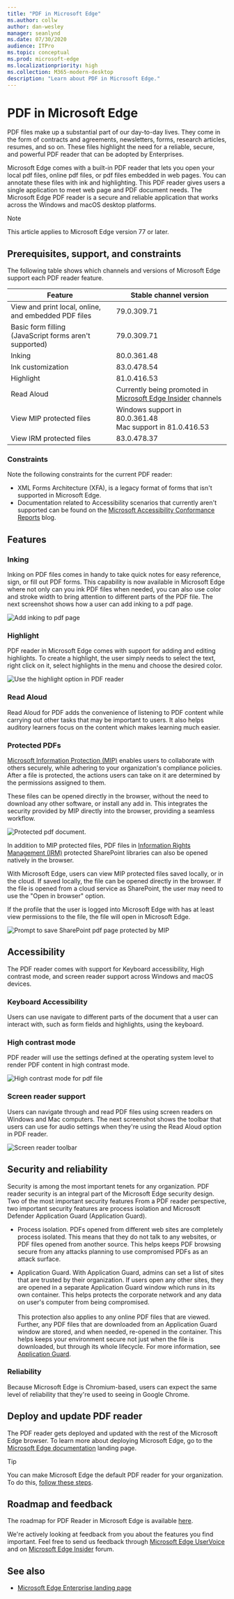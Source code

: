 ```yaml
---
title: "PDF in Microsoft Edge"
ms.author: collw
author: dan-wesley
manager: seanlynd
ms.date: 07/30/2020
audience: ITPro
ms.topic: conceptual
ms.prod: microsoft-edge
ms.localizationpriority: high
ms.collection: M365-modern-desktop
description: "Learn about PDF in Microsoft Edge."
---
```


# PDF in Microsoft Edge

PDF files make up a substantial part of our day-to-day lives. They come in the form of contracts and agreements, newsletters, forms, research articles, resumes, and so on. These files highlight the need for a reliable, secure, and powerful PDF reader that can be adopted by Enterprises.

Microsoft Edge comes with a built-in PDF reader that lets you open your local pdf files, online pdf files, or pdf files embedded in web pages. You can annotate these files with ink and highlighting. This PDF reader gives users a single application to meet web page and PDF document needs. The Microsoft Edge PDF reader is a secure and reliable application that works across the Windows and macOS desktop platforms.

> [!NOTE]
> This article applies to Microsoft Edge version 77 or later.

## Prerequisites, support, and constraints

The following table shows which channels and versions of Microsoft Edge support each PDF reader feature.

| Feature | Stable channel version |
|---------|------------------------|
| View and print local, online, and embedded PDF files | 79.0.309.71                |
| Basic form filling<br>(JavaScript forms aren't supported) | 79.0.309.71           |
| Inking  | 80.0.361.48            |
| Ink customization | 83.0.478.54  |
| Highlight  | 81.0.416.53         |
| Read Aloud | Currently being promoted in [Microsoft Edge Insider](https://www.microsoftedgeinsider.com/) channels |
| View MIP protected files | Windows support in 80.0.361.48<br>Mac support in 81.0.416.53 |
|  View IRM protected files  | 83.0.478.37            |

### Constraints

Note the following constraints for the current PDF reader:

-  XML Forms Architecture (XFA), is a legacy format of forms that isn't  supported in Microsoft Edge.
-  Documentation related to Accessibility scenarios that currently aren't supported can be found on the [Microsoft Accessibility Conformance Reports](https://cloudblogs.microsoft.com/industry-blog/government/2018/09/11/accessibility-conformance-reports/) blog.

## Features

### Inking

Inking on PDF files comes in handy to take quick notes for easy reference, sign, or fill out PDF forms. This capability is now available in Microsoft Edge where not only can you ink PDF files when needed, you can also use color and stroke width to bring attention to different parts of the PDF file. The next screenshot shows how a user can add inking to a pdf page.

<!-- SCREENSHOT -->
![Add inking to pdf page](media/microsoft-edge-pdf/pdf-reader-inking.png)

### Highlight

PDF reader in Microsoft Edge comes with support for adding and editing highlights. To create a highlight, the user simply needs to select the text, right click on it, select highlights in the menu and choose the desired color.

![Use the highlight option in PDF reader](media/microsoft-edge-pdf/pdf-reader-highlight.png)

### Read Aloud

Read Aloud for PDF adds the convenience of listening to PDF content while carrying out other tasks that may be important to users. It also helps auditory learners focus on the content which makes learning much easier. 

### Protected PDFs

[Microsoft Information Protection (MIP)](https://docs.microsoft.com/microsoft-365/compliance/protect-information?view=o365-worldwide) enables users to collaborate with others securely, while adhering to your organization's compliance policies. After a file is protected, the actions users can take on it are determined by the permissions assigned to them.

These files can be opened directly in the browser, without the need to download any other software, or install any add in. This integrates the security provided by MIP directly into the browser, providing a seamless workflow.

<!-- SCREENSHOT -->
![Protected pdf document.](media/microsoft-edge-pdf/pdf-reader-mip-irm.png)

In addition to MIP protected files, PDF files in [Information Rights Management (IRM)](https://docs.microsoft.com/microsoft-365/compliance/set-up-irm-in-sp-admin-center?view=o365-worldwide) protected SharePoint libraries can also be opened natively in the browser.

With Microsoft Edge, users can view MIP protected files saved locally, or in the cloud. If saved locally, the file can be opened directly in the browser. If the file is opened from a cloud service as SharePoint, the user may need to use the "Open in browser" option.

If the profile that the user is logged into Microsoft Edge with has at least view permissions to the file, the file will open in Microsoft Edge.

<!-- SCREENSHOT -->
![Prompt to save SharePoint pdf page protected by MIP](media/microsoft-edge-pdf/pdf-reader-sharepoint-irm.png)

## Accessibility

The PDF reader comes with support for Keyboard accessibility, High contrast mode, and screen reader support across Windows and macOS devices.

### Keyboard Accessibility

Users can use navigate to different parts of the document that a user can interact with, such as form fields and highlights, using the keyboard.

<!-- SCREENSHOT -->

### High contrast mode

PDF reader will use the settings defined at the operating system level to render PDF content in high contrast mode.

<!-- SCREENSHOT -->
![High contrast mode for pdf file](media/microsoft-edge-pdf/pdf-reader-high-contrast.png)

### Screen reader support

Users can navigate through and read PDF files using screen readers on Windows and Mac computers. The next screenshot shows the toolbar that users can use for audio settings when they're using the Read Aloud option in PDF reader.

<!-- SCREENSHOT -->
![Screen reader toolbar](media/microsoft-edge-pdf/pdf-reader-read-aloud.png)

## Security and reliability

Security is among the most important tenets for any organization. PDF reader security is an integral part of the Microsoft Edge security design. Two of the most important security features From a PDF reader perspective, two important security features are process isolation and Microsoft Defender Application Guard (Application Guard).

- Process isolation. PDFs opened from different web sites are completely process isolated. This means that they do not talk to any websites, or PDF files opened from another source. This helps keeps PDF browsing secure from any attacks planning to use compromised PDFs as an attack surface.

- Application Guard. With Application Guard, admins can set a list of sites that are trusted by their organization. If users open any other sites, they are opened in a separate Application Guard window which runs in its own container. This helps protects the corporate network and any data on user's computer from being compromised.<br><br>
This protection also applies to any online PDF files that are viewed. Further, any PDF files that are downloaded from an Application Guard window are stored, and when needed, re-opened in the container. This helps keeps your environment secure not just when the file is downloaded, but through its whole lifecycle. For more information, see [Application Guard](https://docs.microsoft.com/DeployEdge/microsoft-edge-security-windows-defender-application-guard).

### Reliability

Because Microsoft Edge is Chromium-based, users can expect the same level of reliability that they're used to seeing in Google Chrome.

## Deploy and update PDF reader

The PDF reader gets deployed and updated with the rest of the Microsoft Edge browser. To learn more about deploying Microsoft Edge, go to the [Microsoft Edge documentation](https://docs.microsoft.com/DeployEdge/) landing page.

> [!TIP]
> You can make Microsoft Edge the default PDF reader for your organization. To do this, [follow these steps](https://docs.microsoft.com/deployedge/edge-default-browser).

## Roadmap and feedback

The roadmap for PDF Reader in Microsoft Edge is available [here](https://techcommunity.microsoft.com/t5/articles/roadmap-for-pdf-reader-in-microsoft-edge/m-p/1467667).

We're actively looking at feedback from you about the features you find important. Feel free to send us feedback through [Microsoft Edge UserVoice](https://microsoftedge.uservoice.com/) and on [Microsoft Edge Insider](https://techcommunity.microsoft.com/t5/microsoft-edge-insider/ct-p/MicrosoftEdgeInsider) forum.

## See also

- [Microsoft Edge Enterprise landing page](https://aka.ms/EdgeEnterprise)